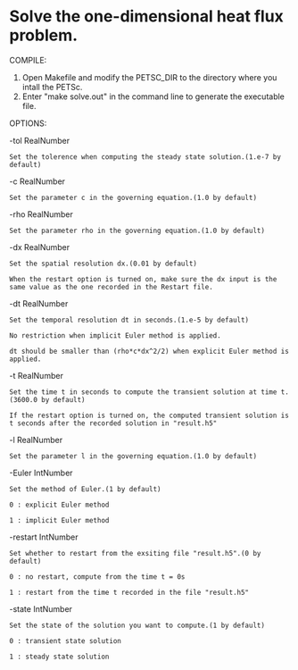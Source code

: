 # Solve the one-dimensional heat flux problem.

COMPILE:
  1. Open Makefile and modify the PETSC_DIR to the directory where you intall the PETSc.
  2. Enter "make solve.out" in the command line to generate the executable file.

OPTIONS:

  -tol		RealNumber

    Set the tolerence when computing the steady state solution.(1.e-7 by default)

  -c		RealNumber 

    Set the parameter c in the governing equation.(1.0 by default)

  -rho		RealNumber

    Set the parameter rho in the governing equation.(1.0 by default)

  -dx		RealNumber

    Set the spatial resolution dx.(0.01 by default)

    When the restart option is turned on, make sure the dx input is the same value as the one recorded in the Restart file.

  -dt		RealNumber

    Set the temporal resolution dt in seconds.(1.e-5 by default)

    No restriction when implicit Euler method is applied.

    dt should be smaller than (rho*c*dx^2/2) when explicit Euler method is applied.

  -t		RealNumber

    Set the time t in seconds to compute the transient solution at time t.(3600.0 by default)

    If the restart option is turned on, the computed transient solution is t seconds after the recorded solution in "result.h5"

  -l		RealNumber

    Set the parameter l in the governing equation.(1.0 by default)

  -Euler	IntNumber

    Set the method of Euler.(1 by default)

    0 : explicit Euler method

    1 : implicit Euler method

  -restart	IntNumber

    Set whether to restart from the exsiting file "result.h5".(0 by default)

    0 : no restart, compute from the time t = 0s

    1 : restart from the time t recorded in the file "result.h5"

  -state	IntNumber

    Set the state of the solution you want to compute.(1 by default)

    0 :	transient state solution

    1 : steady state solution
